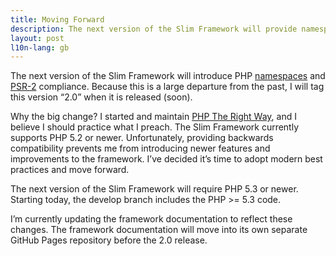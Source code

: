 ```yaml
---
title: Moving Forward
description: The next version of the Slim Framework will provide namespaces and PSR-2 compliance
layout: post
l10n-lang: gb
---
```


The next version of the Slim Framework will introduce PHP [namespaces](http://us3.php.net/manual/language.namespaces.php) and [PSR-2](https://github.com/php-fig/fig-standards/blob/master/accepted/PSR-2-coding-style-guide.md) compliance. Because this is a large departure from the past, I will tag this version “2.0” when it is released (soon).

Why the big change? I started and maintain [PHP The Right Way](http://www.phptherightway.com/), and I believe I should practice what I preach. The Slim Framework currently supports PHP 5.2 or newer. Unfortunately, providing backwards compatibility prevents me from introducing newer features and improvements to the framework. I’ve decided it’s time to adopt modern best practices and move forward.

The next version of the Slim Framework will require PHP 5.3 or newer. Starting today, the develop branch includes the PHP >= 5.3 code.

I’m currently updating the framework documentation to reflect these changes. The framework documentation will move into its own separate GitHub Pages repository before the 2.0 release.
